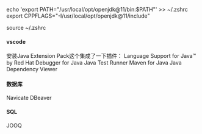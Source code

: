 echo 'export PATH="/usr/local/opt/openjdk@11/bin:$PATH"' >> ~/.zshrc
export CPPFLAGS="-I/usr/local/opt/openjdk@11/include"

source ~/.zshrc

#### vscode
安装Java Extension Pack这个集成了一下插件：
Language Support for Java™ by Red Hat
Debugger for Java
Java Test Runner
Maven for Java
Java Dependency Viewer

#### 数据库
Navicate
DBeaver

#### SQL
JOOQ